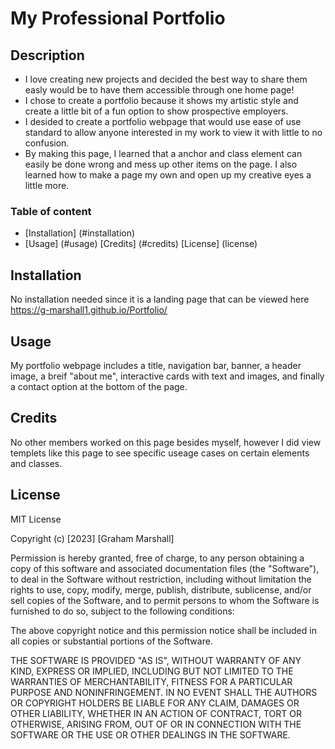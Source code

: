 # My Professional Portfolio

## Description

- I love creating new projects and decided the best way to share them easly would be to have them accessible through one home page!
- I chose to create a portfolio because it shows my artistic style and create a little bit of a fun option to show prospective employers. 
- I desided to create a  portfolio webpage that would use ease of use standard to allow anyone interested in my work to view it with little to no confusion.
- By making this page, I learned that a anchor and class element can easily be done wrong and mess up other items on the page. I also learned how to make a page my own and open up my creative eyes a little more.


### Table of content 

- [Installation] (#installation)
- [Usage] (#usage)
[Credits] (#credits)
[License] (license)

## Installation

No installation needed since it is a landing page that can be viewed here https://g-marshall1.github.io/Portfolio/

## Usage
My portfolio webpage includes a title, navigation bar, banner, a header image, a breif "about me", interactive cards with text and images, and finally a contact option at the bottom of the page.


## Credits

No other members worked on this page besides myself, however I did view templets like this page to see specific useage cases on certain elements and classes.

## License

MIT License

Copyright (c) [2023] [Graham Marshall]

Permission is hereby granted, free of charge, to any person obtaining a copy
of this software and associated documentation files (the "Software"), to deal
in the Software without restriction, including without limitation the rights
to use, copy, modify, merge, publish, distribute, sublicense, and/or sell
copies of the Software, and to permit persons to whom the Software is
furnished to do so, subject to the following conditions:

The above copyright notice and this permission notice shall be included in all
copies or substantial portions of the Software.

THE SOFTWARE IS PROVIDED "AS IS", WITHOUT WARRANTY OF ANY KIND, EXPRESS OR
IMPLIED, INCLUDING BUT NOT LIMITED TO THE WARRANTIES OF MERCHANTABILITY,
FITNESS FOR A PARTICULAR PURPOSE AND NONINFRINGEMENT. IN NO EVENT SHALL THE
AUTHORS OR COPYRIGHT HOLDERS BE LIABLE FOR ANY CLAIM, DAMAGES OR OTHER
LIABILITY, WHETHER IN AN ACTION OF CONTRACT, TORT OR OTHERWISE, ARISING FROM,
OUT OF OR IN CONNECTION WITH THE SOFTWARE OR THE USE OR OTHER DEALINGS IN THE
SOFTWARE.